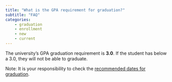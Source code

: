 ```yaml
---
title: "What is the GPA requirement for graduation?"
subtitle: "FAQ"
categories:
    - graduation
    - enrollment
    - new
    - current
---
```

The university’s GPA graduation requirement is **3.0**.  If the student has below a 3.0, they will not be able to graduate.

Note: It is your responsibility to check the [recommended dates for graduation](https://semo.edu/student-support/academic-support/registrar/graduation/index.html#studentrecords).